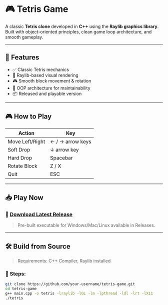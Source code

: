 # 🎮 Tetris Game

A classic **Tetris clone** developed in **C++** using the **Raylib graphics library**. Built with object-oriented principles, clean game loop architecture, and smooth gameplay.

---

## 🚀 Features

- ✅ Classic Tetris mechanics  
- 🎨 Raylib-based visual rendering  
- 🎮 Smooth block movement & rotation  
- 🧠 OOP architecture for maintainability  
- 📦 Released and playable version

---

## 🎮 How to Play

| Action           | Key               |
|------------------|-------------------|
| Move Left/Right  | ← / → arrow keys  |
| Soft Drop        | ↓ arrow key       |
| Hard Drop        | Spacebar          |
| Rotate Block     | Z / X             |
| Quit             | ESC               |

---

## 📥 Play Now

### 🔗 [Download Latest Release](https://github.com/harshitrajora/Tetris-Game/releases)

> Pre-built executable for Windows/Mac/Linux available in Releases.

---

## 🛠️ Build from Source

> Requirements: C++ Compiler, Raylib installed

### 🔧 Steps:
```bash
git clone https://github.com/your-username/tetris-game.git
cd tetris-game
g++ main.cpp -o tetris -lraylib -lGL -lm -lpthread -ldl -lrt -lX11
./tetris
